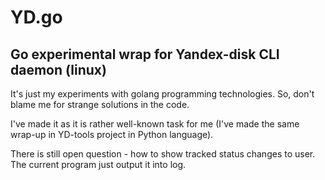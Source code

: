 # YD.go
## Go experimental wrap for Yandex-disk CLI daemon (linux)

It's just my experiments with golang programming technologies. So, don't blame me for strange solutions in the code.

I've made it as it is rather well-known task for me (I've made the same wrap-up in YD-tools project in Python language).

There is still open question - how to show tracked status changes to user. The current program just output it into log.
